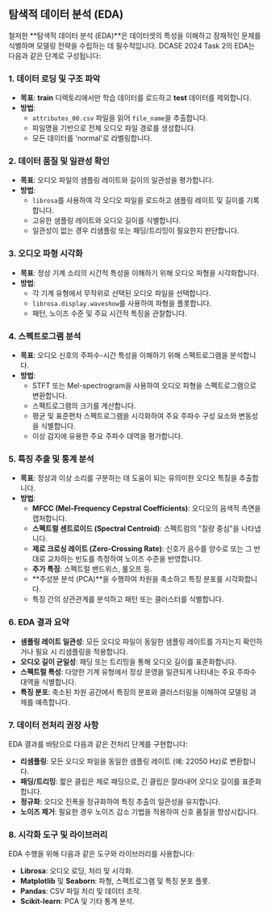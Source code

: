 ## 탐색적 데이터 분석 (EDA)

철저한 **탐색적 데이터 분석 (EDA)**은 데이터셋의 특성을 이해하고 잠재적인 문제를 식별하며 모델링 전략을 수립하는 데 필수적입니다. DCASE 2024 Task 2의 EDA는 다음과 같은 단계로 구성됩니다:

### 1. 데이터 로딩 및 구조 파악

- **목표**: **train** 디렉토리에서만 학습 데이터를 로드하고 **test** 데이터를 제외합니다.
- **방법**:
  - `attributes_00.csv` 파일을 읽어 `file_name`을 추출합니다.
  - 파일명을 기반으로 전체 오디오 파일 경로를 생성합니다.
  - 모든 데이터를 'normal'로 라벨링합니다.

### 2. 데이터 품질 및 일관성 확인

- **목표**: 오디오 파일의 샘플링 레이트와 길이의 일관성을 평가합니다.
- **방법**:
  - `librosa`를 사용하여 각 오디오 파일을 로드하고 샘플링 레이트 및 길이를 기록합니다.
  - 고유한 샘플링 레이트와 오디오 길이를 식별합니다.
  - 일관성이 없는 경우 리샘플링 또는 패딩/트리밍이 필요한지 판단합니다.

### 3. 오디오 파형 시각화

- **목표**: 정상 기계 소리의 시간적 특성을 이해하기 위해 오디오 파형을 시각화합니다.
- **방법**:
  - 각 기계 유형에서 무작위로 선택된 오디오 파일을 선택합니다.
  - `librosa.display.waveshow`를 사용하여 파형을 플롯합니다.
  - 패턴, 노이즈 수준 및 주요 시간적 특징을 관찰합니다.

### 4. 스펙트로그램 분석

- **목표**: 오디오 신호의 주파수-시간 특성을 이해하기 위해 스펙트로그램을 분석합니다.
- **방법**:
  - STFT 또는 Mel-spectrogram을 사용하여 오디오 파형을 스펙트로그램으로 변환합니다.
  - 스펙트로그램의 크기를 계산합니다.
  - 평균 및 표준편차 스펙트로그램을 시각화하여 주요 주파수 구성 요소와 변동성을 식별합니다.
  - 이상 감지에 유용한 주요 주파수 대역을 평가합니다.

### 5. 특징 추출 및 통계 분석

- **목표**: 정상과 이상 소리를 구분하는 데 도움이 되는 유의미한 오디오 특징을 추출합니다.
- **방법**:
  - **MFCC (Mel-Frequency Cepstral Coefficients)**: 오디오의 음색적 측면을 캡처합니다.
  - **스펙트럴 센트로이드 (Spectral Centroid)**: 스펙트럼의 "질량 중심"을 나타냅니다.
  - **제로 크로싱 레이트 (Zero-Crossing Rate)**: 신호가 음수를 양수로 또는 그 반대로 교차하는 빈도를 측정하여 노이즈 수준을 반영합니다.
  - **추가 특징**: 스펙트럴 밴드위스, 롤오프 등.
  - **주성분 분석 (PCA)**을 수행하여 차원을 축소하고 특징 분포를 시각화합니다.
  - 특징 간의 상관관계를 분석하고 패턴 또는 클러스터를 식별합니다.

### 6. EDA 결과 요약

- **샘플링 레이트 일관성**: 모든 오디오 파일이 동일한 샘플링 레이트를 가지는지 확인하거나 필요 시 리샘플링을 적용합니다.
- **오디오 길이 균일성**: 패딩 또는 트리밍을 통해 오디오 길이를 표준화합니다.
- **스펙트럴 특성**: 다양한 기계 유형에서 정상 운영을 일관되게 나타내는 주요 주파수 대역을 식별합니다.
- **특징 분포**: 축소된 차원 공간에서 특징의 분포와 클러스터링을 이해하여 모델링 과제를 예측합니다.

### 7. 데이터 전처리 권장 사항

EDA 결과를 바탕으로 다음과 같은 전처리 단계를 구현합니다:

- **리샘플링**: 모든 오디오 파일을 동일한 샘플링 레이트 (예: 22050 Hz)로 변환합니다.
- **패딩/트리밍**: 짧은 클립은 제로 패딩으로, 긴 클립은 잘라내어 오디오 길이를 표준화합니다.
- **정규화**: 오디오 진폭을 정규화하여 특징 추출의 일관성을 유지합니다.
- **노이즈 제거**: 필요한 경우 노이즈 감소 기법을 적용하여 신호 품질을 향상시킵니다.

### 8. 시각화 도구 및 라이브러리

EDA 수행을 위해 다음과 같은 도구와 라이브러리를 사용합니다:

- **Librosa**: 오디오 로딩, 처리 및 시각화.
- **Matplotlib** 및 **Seaborn**: 파형, 스펙트로그램 및 특징 분포 플롯.
- **Pandas**: CSV 파일 처리 및 데이터 조작.
- **Scikit-learn**: PCA 및 기타 통계 분석.

